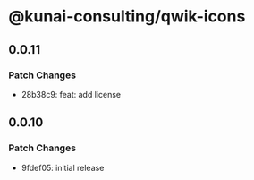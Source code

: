# @kunai-consulting/qwik-icons

## 0.0.11

### Patch Changes

- 28b38c9: feat: add license

## 0.0.10

### Patch Changes

- 9fdef05: initial release
